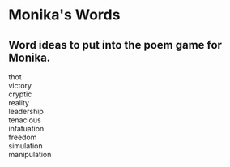 # Monika's Words
## Word ideas to put into the poem game for Monika. 
thot  
victory  
cryptic  
reality  
leadership  
tenacious  
infatuation  
freedom  
simulation  
manipulation  
